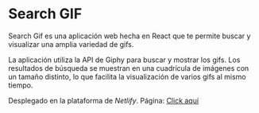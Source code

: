 # Search GIF

Search Gif es una aplicación web hecha en React que te permite buscar
y visualizar una amplia variedad de gifs.

La aplicación utiliza la API de Giphy para buscar y mostrar los gifs. Los 
resultados de búsqueda se muestran en una cuadrícula de imágenes con un tamaño
distinto,  lo que facilita la visualización de varios gifs al mismo tiempo.

Desplegado en la plataforma de *Netlify*.
Página: [Click aquí](https://react-shop-alessandro.netlify.app) 
